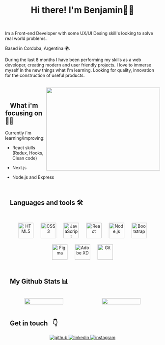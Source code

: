 # <div align="center">Hi there! I'm Benjamin👋🏻</div>  
  

<br/>  

Im a Front-end Developer with some UX/UI Desing skill's looking to solve real world problems.   
  

Based in Cordoba, Argentina 🌍.  
  

During the last 8 months I have been performing my skills as a web developer, creating modern and user friendly projects. I love to immerse myself in the new things what I'm learning. Looking for quality, innovation for the construction of useful products.  
  

<br/>

<div>
  <img src="https://www.gurutechnolabs.com/wp-content/uploads/2020/10/web-app-development-gurutechnolabs.png" align="right" height="270" width="370" />
<div>
  
<br/>
  
## ⠀What i'm focusing on 👨‍💻


Currently i'm learning/improving:  
  

- React skills (Redux, Hooks, Clean code)  
  

- Next.js  
  

- Node.js and Express
  

<br/>


## ⠀Languages and tools 🛠️  
  

<div align="center">
<br/>
<img style="margin: 10px" src="https://profilinator.rishav.dev/skills-assets/html5-original-wordmark.svg" alt="HTML5" height="50" />  
<img style="margin: 10px" src="https://profilinator.rishav.dev/skills-assets/css3-original-wordmark.svg" alt="CSS3" height="50" />  
<img style="margin: 10px" src="https://profilinator.rishav.dev/skills-assets/javascript-original.svg" alt="JavaScript" height="50" />  
<img style="margin: 10px" src="https://profilinator.rishav.dev/skills-assets/react-original-wordmark.svg" alt="React" height="50" />  
<img style="margin: 10px" src="https://profilinator.rishav.dev/skills-assets/nodejs-original-wordmark.svg" alt="Node.js" height="50" />  
<img style="margin: 10px" src="https://profilinator.rishav.dev/skills-assets/bootstrap-plain.svg" alt="Bootstrap" height="50" />  
<img style="margin: 10px" src="https://profilinator.rishav.dev/skills-assets/figma-icon.svg" alt="Figma" height="50" />  
<img style="margin: 10px" src="https://profilinator.rishav.dev/skills-assets/adobexd.png" alt="Adobe XD" height="50" />  
<img style="margin: 10px" src="https://profilinator.rishav.dev/skills-assets/git-scm-icon.svg" alt="Git" height="50" />  
</div>  

<br/>  

## ⠀My Github Stats 📊  
  

<br/>  
<div align="center">
  <div style="display: flex; align-items: flex-start;">
    <img width="50%" src="https://github-readme-stats.vercel.app/api?username=D-Benja&show_icons=true&hide_border=true&&count_private=true&include_all_commits=true" />
    <img width="50%" src="https://github-readme-stats.vercel.app/api/top-langs/?username=D-Benja&layout=compact&show_icons=true&hide_border=true" style="" />
  </div>
</div>




<br/>  

## ⠀Get in touch⠀👇  
  

<div align="center">
<a href="https://github.com/D-Benja" target="_blank">
<img src=https://img.shields.io/badge/github-%2324292e.svg?&style=for-the-badge&logo=github&logoColor=white alt=github style="margin-bottom: 5px;" />
</a>
<a href="https://linkedin.com/in/diaz-benjamin" target="_blank">
<img src=https://img.shields.io/badge/linkedin-%231E77B5.svg?&style=for-the-badge&logo=linkedin&logoColor=white alt=linkedin style="margin-bottom: 5px;" />
</a>
<a href="https://instagram.com/benjaa.diaz_" target="_blank">
<img src=https://img.shields.io/badge/instagram-%23000000.svg?&style=for-the-badge&logo=instagram&logoColor=white alt=instagram style="margin-bottom: 5px;" />
</a>  
</div>  

<br />
